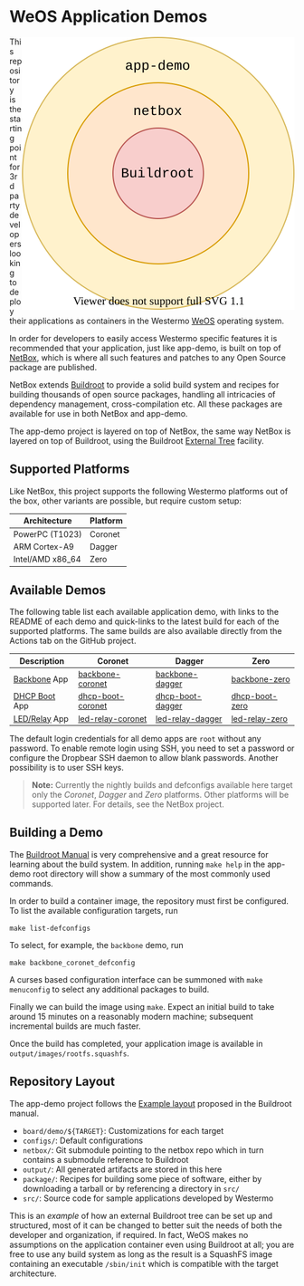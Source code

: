 WeOS Application Demos
======================

<img align="right" src="doc/externals.svg" alt="Layers of Buildroot externals">

This repository is the starting point for 3rd party developers looking
to deploy their applications as containers in the Westermo [WeOS][]
operating system.

In order for developers to easily access Westermo specific features it
is recommended that your application, just like app-demo, is built on
top of [NetBox][], which is where all such features and patches to any
Open Source package are published.

NetBox extends [Buildroot][] to provide a solid build system and recipes
for building thousands of open source packages, handling all intricacies
of dependency management, cross-compilation etc.  All these packages are
available for use in both NetBox and app-demo.

The app-demo project is layered on top of NetBox, the same way NetBox is
layered on top of Buildroot, using the Buildroot [External Tree][]
facility.


Supported Platforms
-------------------

Like NetBox, this project supports the following Westermo platforms out
of the box, other variants are possible, but require custom setup:

| **Architecture** | **Platform** |
|------------------|--------------|
| PowerPC (T1023)  | Coronet      |
| ARM Cortex-A9    | Dagger       |
| Intel/AMD x86_64 | Zero         |


Available Demos
---------------

The following table list each available application demo, with links to
the README of each demo and quick-links to the latest build for each of
the supported platforms.  The same builds are also available directly
from the Actions tab on the GitHub project.

| **Description**   | **Coronet**           | **Dagger**           | **Zero**           |
|-------------------|-----------------------|----------------------|--------------------|
| [Backbone][]  App | [backbone-coronet][]  | [backbone-dagger][]  | [backbone-zero][]  |
| [DHCP Boot][] App | [dhcp-boot-coronet][] | [dhcp-boot-dagger][] | [dhcp-boot-zero][] |
| [LED/Relay][] App | [led-relay-coronet][] | [led-relay-dagger][] | [led-relay-zero][] |

The default login credentials for all demo apps are `root` without any
password.  To enable remote login using SSH, you need to set a password
or configure the Dropbear SSH daemon to allow blank passwords.  Another
possibility is to user SSH keys.

> **Note:** Currently the nightly builds and defconfigs available here
>           target only the _Coronet_, _Dagger_ and _Zero_ platforms.
>           Other platforms will be supported later.  For details, see
>           the NetBox project.


Building a Demo
---------------

The [Buildroot Manual][] is very comprehensive and a great resource for
learning about the build system. In addition, running `make help` in the
app-demo root directory will show a summary of the most commonly used
commands.

In order to build a container image, the repository must first be
configured.  To list the available configuration targets, run

    make list-defconfigs

To select, for example, the `backbone` demo, run

    make backbone_coronet_defconfig
	
A curses based configuration interface can be summoned with `make
menuconfig` to select any additional packages to build.

Finally we can build the image using `make`. Expect an initial build
to take around 15 minutes on a reasonably modern machine; subsequent
incremental builds are much faster.

Once the build has completed, your application image is available in
`output/images/rootfs.squashfs`.


Repository Layout
-----------------

The app-demo project follows the [Example layout][] proposed in the
Buildroot manual.

- `board/demo/${TARGET}`: Customizations for each target
- `configs/`: Default configurations
- `netbox/`: Git submodule pointing to the netbox repo which in turn
  contains a submodule reference to Buildroot
- `output/`: All generated artifacts are stored in this here
- `package/`: Recipes for building some piece of software, either by
  downloading a tarball or by referencing a directory in `src/`
- `src/`: Source code for sample applications developed by Westermo

This is an _example_ of how an external Buildroot tree can be set up and
structured, most of it can be changed to better suit the needs of both
the developer and organization, if required.  In fact, WeOS makes no
assumptions on the application container even using Buildroot at all;
you are free to use any build system as long as the result is a SquashFS
image containing an executable `/sbin/init` which is compatible with the
target architecture.


[WeOS]:              https://www.westermo.com/solutions/weos
[NetBox]:            https://github.com/westermo/netbox
[Buildroot]:         https://buildroot.org
[Buildroot Manual]:  https://buildroot.org/downloads/manual/manual.html
[External Tree]:     https://buildroot.org/downloads/manual/manual.html#outside-br-custom
[Example layout]:    https://buildroot.org/downloads/manual/manual.html#_example_layout
[Backbone]:          src/backbone/README.md
[DHCP Boot]:         src/dhcp-boot/README.md
[LED/Relay]:         src/led-relay/README.md

[backbone-coronet]:  https://nightly.link/westermo/app-demo/workflows/ci/master/app-demo-backbone-coronet.zip
[backbone-dagger]:   https://nightly.link/westermo/app-demo/workflows/ci/master/app-demo-backbone-dagger.zip
[backbone-zero]:     https://nightly.link/westermo/app-demo/workflows/ci/master/app-demo-backbone-zero.zip

[dhcp-boot-coronet]: https://nightly.link/westermo/app-demo/workflows/ci/master/app-demo-dhcp-boot-coronet.zip
[dhcp-boot-dagger]:  https://nightly.link/westermo/app-demo/workflows/ci/master/app-demo-dhcp-boot-dagger.zip
[dhcp-boot-zero]:    https://nightly.link/westermo/app-demo/workflows/ci/master/app-demo-dhcp-boot-zero.zip

[led-relay-coronet]: https://nightly.link/westermo/app-demo/workflows/ci/master/app-demo-led-relay-coronet.zip
[led-relay-dagger]:  https://nightly.link/westermo/app-demo/workflows/ci/master/app-demo-led-relay-dagger.zip
[led-relay-zero]:    https://nightly.link/westermo/app-demo/workflows/ci/master/app-demo-led-relay-zero.zip
